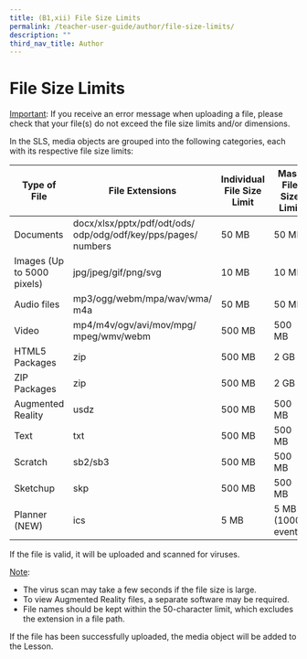 ```yaml
---
title: (B1,xii) File Size Limits
permalink: /teacher-user-guide/author/file-size-limits/
description: ""
third_nav_title: Author
---
```

<h1 id="file-size-limits">File Size Limits</h1>
<p><u>Important</u>: If you receive an error message when uploading a file, please check that your file(s) do not exceed the file size limits and/or dimensions.</p>
<p>In the SLS, media objects are grouped into the following categories, each with its respective file size limits:</p>
<table>
<thead>
<tr>
<th>Type of File</th>
<th>File Extensions</th>
<th>Individual File Size Limit</th>
<th>Mass File Size Limit</th>
</tr>
</thead>
<tbody>
<tr>
<td>Documents</td>
<td>docx/xlsx/pptx/pdf/odt/ods/
odp/odg/odf/key/pps/pages/
	numbers</td>
<td>50 MB</td>
<td>50 MB</td>
</tr>
<tr>
<td>Images (Up to 5000 pixels)</td>
<td>jpg/jpeg/gif/png/svg</td>
<td>10 MB</td>
<td>10 MB</td>
</tr>
<tr>
<td>Audio files</td>
<td>mp3/ogg/webm/mpa/wav/wma/
	m4a</td>
<td>50 MB</td>
<td>50 MB</td>
</tr>
<tr>
<td>Video</td>
<td>mp4/m4v/ogv/avi/mov/mpg/
	mpeg/wmv/webm</td>
<td>500 MB</td>
<td>500 MB</td>
</tr>
<tr>
<td>HTML5 Packages</td>
<td>zip</td>
<td>500 MB</td>
<td>2 GB</td>
</tr>
<tr>
<td>ZIP Packages</td>
<td>zip</td>
<td>500 MB</td>
<td>2 GB</td>
</tr>
<tr>
<td>Augmented Reality</td>
<td>usdz</td>
<td>500 MB</td>
<td>500 MB</td>
</tr>
<tr>
<td>Text</td>
<td>txt</td>
<td>500 MB</td>
<td>500 MB</td>
</tr>
<tr>
<td>Scratch</td>
<td>sb2/sb3</td>
<td>500 MB</td>
<td>500 MB</td>
</tr>
<tr>
<td>Sketchup</td>
<td>skp</td>
<td>500 MB</td>
<td>500 MB</td>
</tr>
<tr>
<td>Planner (NEW)</td>
<td>ics</td>
<td>5 MB</td>
<td>5 MB (1000 events)</td>
</tr>
</tbody>
</table>
<p>If the file is valid, it will be uploaded and scanned for viruses.</p>
<p><u>Note</u>:</p>
<ul>
<li>The virus scan may take a few seconds if the file size is large.</li>
<li>To view Augmented Reality files, a separate software may be required.</li>
<li>File names should be kept within the 50-character limit, which excludes the extension in a file path.</li>
</ul>
<p>If the file has been successfully uploaded, the media object will be added to the Lesson.</p>